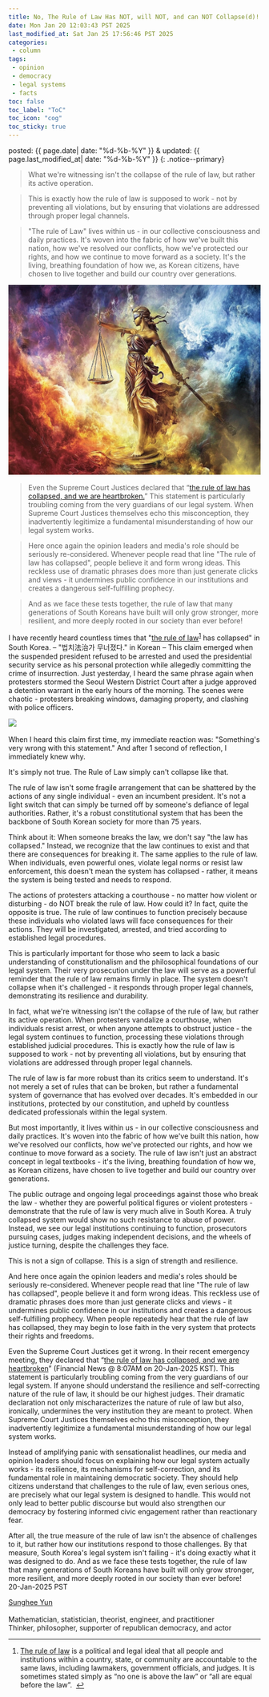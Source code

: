 ```yaml
---
title: No, The Rule of Law Has NOT, will NOT, and can NOT Collapse(d)! - 법치法治는 무너지지 않았다.
date: Mon Jan 20 12:03:43 PST 2025
last_modified_at: Sat Jan 25 17:56:46 PST 2025
categories:
 - column
tags:
 - opinion
 - democracy
 - legal systems
 - facts
toc: false
toc_label: "ToC"
toc_icon: "cog"
toc_sticky: true
---
```


posted: {{ page.date| date: "%d-%b-%Y" }}
&amp;
updated: {{ page.last_modified_at| date: "%d-%b-%Y" }}
{: .notice--primary}

<!--tags: {% for tag in page.tags %} <a href="/tags/#{{ tag }}">{{ tag }}</a> {% endfor %}
<br>
cats: {% for category in page.categories %} <a href="/categories/#{{ category }}">{{ category }}</a> {% endfor %}-->

<!--# No, The Rule of Law Hasn't 'Collapsed' in South Korea-->

<blockquote>
What we're witnessing isn't the collapse of the rule of law,
<font class="emph">but rather its active operation.</font>
<!--When protesters vandalize a courthouse,
when individuals resist arrest, or when anyone attempts to obstruct justice - the legal system continues to function,
processing these violations through established judicial procedures.-->
</blockquote>

<blockquote>
This is exactly how the rule of law is supposed to work - not by preventing all violations,
but <font class="emph">by ensuring that violations are addressed through proper legal channels.</font>
</blockquote>

<blockquote>
<font class="emph">
"The rule of Law" lives within us - in our collective consciousness and daily practices.
It's woven into the fabric of
how we've built this nation,
how we've resolved our conflicts,
how we've protected our rights,
and
how we continue to move forward as a society.
It's the living, breathing foundation of how we, as Korean citizens, have chosen to live together and build our country over generations.
</font>
</blockquote>

<div class="img-container">
<img src="/resource/columns/u1564158738_No_The_Rule_of_Law_Has_NOT_will_NOT_and_can_NOT_C_9b657b48-c19d-40a8-8b92-b7b6a720af66_0.png">
</div>

<blockquote>
Even the Supreme Court Justices declared that
&ldquo;<a href="https://v.daum.net/v/20250120080717494">the rule of law has collapsed, and we are heartbroken.</a>&rdquo;
This statement is particularly troubling coming from the very guardians of our legal system.
<!--If anyone should understand the resilience and self-correcting nature of the rule of law, it should be our highest judges.
Their dramatic declaration not only mischaracterizes the nature of rule of law but also, ironically,
undermines the very institution they are meant to protect.-->
<font class="emph">When Supreme Court Justices themselves echo this misconception,
they inadvertently legitimize a fundamental misunderstanding of how our legal system works.</font>
</blockquote>

<blockquote>
<font class="emph">Here once again the opinion leaders and media's role should be seriously re-considered.</font>
Whenever people read that line "The rule of law has collapsed", people believe it and form wrong ideas.
This reckless use of dramatic phrases does more than just generate clicks and views -
<font class="emph">it undermines public confidence in our institutions and creates a dangerous self-fulfilling prophecy.</font>
</blockquote>

<blockquote>
<font class="emph">
And as we face these tests together,
the rule of law that many generations of South Koreans have built will only grow stronger,
more resilient, and more deeply rooted in our society than ever before!
</font>
</blockquote>

I have recently heard countless times
that "<a href="https://en.wikipedia.org/wiki/Rule_of_law">the rule of law</a><sup><a href="#footnote1" id="ref1">1</a></sup>
has collapsed" in South Korea.
&ndash;
"법치法治가 무너졌다." in Korean
&ndash;
This claim emerged when the suspended president refused to be arrested and used the presidential security service
as his personal protection while allegedly committing the crime of insurrection.
Just yesterday, I heard the same phrase again when protesters stormed the Seoul Western District Court
after a judge approved a detention warrant in the early hours of the morning.
The scenes were chaotic - protesters breaking windows, damaging property, and clashing with police officers.

<div class="img-container">
<img src="/resource/columns/Screenshot 2025-01-22 at 2.23.07 PM.png">
</div>

When I heard this claim first time,
my immediate reaction was: "Something's very wrong with this statement."
And after 1 second of reflection, I immediately knew why.

<p>
<font class="emph">
It's simply not true.
The Rule of Law simply can't collapse like that.
</font>
</p>

The rule of law isn't some fragile arrangement that can be shattered by the actions of any single individual - even an incumbent president.
It's not a light switch that can simply be turned off by someone's defiance of legal authorities.
Rather, it's a robust constitutional system that has been the backbone of South Korean society for more than 75 years.

Think about it: When someone breaks the law, we don't say "the law has collapsed."
Instead, we recognize that the law continues to exist and that there are consequences for breaking it.
The same applies to the rule of law.
When individuals, even powerful ones, violate legal norms or resist law enforcement,
this doesn't mean the system has collapsed - rather, it means the system is being tested and needs to respond.

The actions of protesters attacking a courthouse - no matter how violent or disturbing - do NOT break the rule of law.
How could it?
In fact, quite the opposite is true.
The rule of law continues to function precisely because these individuals who violated laws will face consequences for their actions.
They will be investigated, arrested, and tried according to established legal procedures.

This is particularly important for those who seem to lack a basic understanding of constitutionalism
and the philosophical foundations of our legal system.
Their very prosecution under the law will serve as a powerful reminder that the rule of law remains firmly in place.
The system doesn't collapse when it's challenged - it responds through proper legal channels, demonstrating its resilience and durability.

In fact, what we're witnessing isn't the collapse of the rule of law, but rather its active operation.
When protesters vandalize a courthouse, when individuals resist arrest,
or when anyone attempts to obstruct justice - the legal system continues to function,
processing these violations through established judicial procedures.
This is exactly how the rule of law is supposed to work - not by preventing all violations,
but by ensuring that violations are addressed through proper legal channels.

The rule of law is far more robust than its critics seem to understand.
It's not merely a set of rules that can be broken, but rather a fundamental system of governance that has evolved over decades.
It's embedded in our institutions, protected by our constitution, and upheld by countless dedicated professionals within the legal system.

But most importantly, it lives within us - in our collective consciousness and daily practices.
It's woven into the fabric of how we've built this nation, how we've resolved our conflicts, how we've protected our rights,
and how we continue to move forward as a society.
The rule of law isn't just an abstract concept in legal textbooks - it's the living,
breathing foundation of how we, as Korean citizens, have chosen to live together and build our country over generations.

The public outrage and ongoing legal proceedings
against those who break the law - whether they are powerful political figures or violent protesters - demonstrate
that the rule of law is very much alive in South Korea.
A truly collapsed system would show no such resistance to abuse of power.
Instead, we see our legal institutions continuing to function,
prosecutors pursuing cases, judges making independent decisions, and the wheels of justice turning, despite the challenges they face.

<p>
<font class="emph">This is not a sign of collapse. This is a sign of strength and resilience.</font>
</p>

<p>
<font class="emph">And here once again the opinion leaders and media's roles should be seriously re-considered.</font>
Whenever people read that line "The rule of law has collapsed", people believe it and form wrong ideas.
This reckless use of dramatic phrases does more than just generate clicks and views - it
undermines public confidence in our institutions and creates a dangerous self-fulfilling prophecy.
When people repeatedly hear that the rule of law has collapsed,
they may begin to lose faith in the very system that protects their rights and freedoms.
</p>

Even the Supreme Court Justices get it wrong.
In their recent emergency meeting, they declared that
&ldquo;[the rule of law has collapsed, and we are heartbroken](https://v.daum.net/v/20250120080717494)&rdquo;
(Financial News @ 8:07AM on 20-Jan-2025 KST).
This statement is particularly troubling coming from the very guardians of our legal system.
If anyone should understand the resilience and self-correcting nature of the rule of law, it should be our highest judges.
Their dramatic declaration not only mischaracterizes the nature of rule of law
but also, ironically, undermines the very institution they are meant to protect.
When Supreme Court Justices themselves echo this misconception,
they inadvertently legitimize a fundamental misunderstanding of how our legal system works.

Instead of amplifying panic with sensationalist headlines,
our media and opinion leaders should focus on explaining how our legal system actually works - its resilience,
its mechanisms for self-correction, and its fundamental role in maintaining democratic society.
They should help citizens understand that challenges to the rule of law, even serious ones, are precisely what our legal system is designed to handle.
This would not only lead to better public discourse
but would also strengthen our democracy by fostering informed civic engagement rather than reactionary fear.

<font class="emph">
<!--After all, the true measure of the rule of law isn't the absence of challenges to it, but rather how our institutions respond to those challenges.
By that measure, South Korea's legal system isn't failing - it's doing exactly what it was designed to do.
And hopefully, the rule of law established by generations of South Korea
will become stronger than ever!-->
<!--After all, the true measure of the rule of law isn't the absence of challenges to it, but rather how our institutions respond to those challenges. By that measure, South Korea's legal system isn't failing - it's doing exactly what it was designed to do. And through these challenges, the rule of law established by generations of South Koreans will emerge not just intact, but stronger than ever!-->
After all, the true measure of the rule of law isn't the absence of challenges to it,
but rather how our institutions respond to those challenges.
By that measure, South Korea's legal system isn't failing - it's doing exactly what it was designed to do.
And as we face these tests together,
the rule of law that many generations of South Koreans have built will only grow stronger,
more resilient, and more deeply rooted in our society than ever before!
</font>


<br>
20-Jan-2025 PST

[Sunghee Yun](/)
<br>
<br>
Mathematician, statistician, theorist, engineer, and practitioner
<br>
Thinker, philosopher, supporter of republican democracy, and actor

<hr>
<ol>
<li id="footnote1">
	<a href="https://en.wikipedia.org/wiki/Rule_of_law">The rule of law</a> is a political and legal ideal
	that all people and institutions within a country, state, or community
	are accountable to the same laws, including lawmakers, government officials, and judges.
	It is sometimes stated simply as &ldquo;no one is above the law&rdquo; or &ldquo;all are equal before the law&rdquo;.
	&nbsp;<a href="#ref1">↩</a></li>
</ol>
